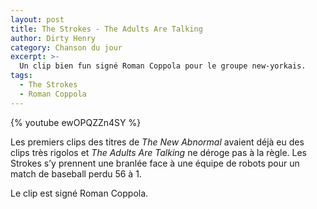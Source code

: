 ```yaml
---
layout: post
title: The Strokes - The Adults Are Talking
author: Dirty Henry
category: Chanson du jour
excerpt: >-
  Un clip bien fun signé Roman Coppola pour le groupe new-yorkais.
tags:
  - The Strokes
  - Roman Coppola
---
```


{% youtube ewOPQZZn4SY %}

Les premiers clips des titres de _The New Abnormal_ avaient déjà eu des clips
très rigolos et _The Adults Are Talking_ ne déroge pas à la règle. Les Strokes
s’y prennent une branlée face à une équipe de robots pour un match de baseball
perdu 56 à 1.

Le clip est signé Roman Coppola.
